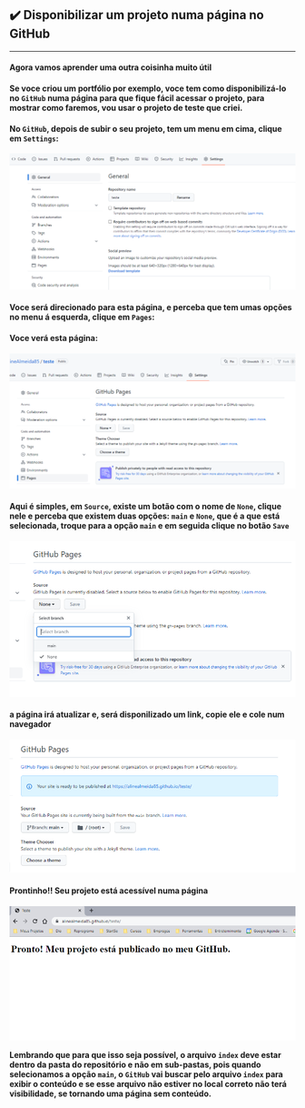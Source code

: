 ## ✔️ **Disponibilizar** um projeto numa página no **GitHub**
___

#### Agora vamos aprender uma outra coisinha muito útil
#### Se voce criou um portfólio por exemplo, voce tem como disponibilizá-lo no `GitHub` numa página para que fique fácil acessar o projeto, para mostrar como faremos, vou usar o projeto de teste que criei.
#### No `GitHub`, depois de subir o seu projeto, tem um menu em cima, clique em `Settings`:
<p align="center">
  <img alt="foto" title="foto" src="./img/foto16.png"/>
</p>

#### Voce será direcionado para esta página, e perceba que tem umas opções no menu á esquerda, clique em `Pages`:
#### Voce verá esta página:
<p align="center">
  <img alt="foto" title="foto" src="./img/foto17.png"/>
</p>

#### Aqui é simples, em `Source`, existe um botão com o nome de `None`, clique nele e perceba que existem duas opções: `main` e `None`, que é a que está selecionada, troque para a opção `main` e em seguida clique no botão `Save`
<p align="center">
  <img alt="foto" title="foto" src="./img/foto18.png"/>
</p>

#### a página irá atualizar e, será disponilizado um link, copie ele e cole num navegador
<p align="center">
  <img alt="foto" title="foto" src="./img/foto19.png"/>
</p>

#### Prontinho!! Seu projeto está acessível numa página
<p align="center">
  <img alt="foto" title="foto" src="./img/foto20.png"/>
</p>

**Lembrando que para que isso seja possível, o arquivo `index` deve estar dentro da pasta do repositório e não em sub-pastas, pois quando selecionamos a opção `main`, o `GitHub` vai buscar pelo arquivo `index` para exibir o conteúdo e se esse arquivo não estiver no local correto não terá visibilidade, se tornando uma página sem conteúdo.**
